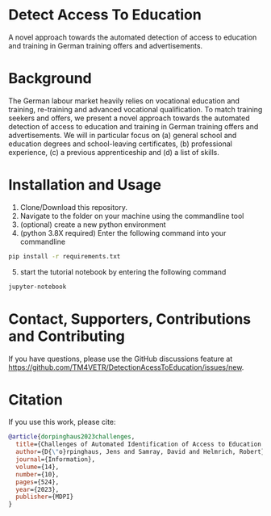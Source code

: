 # Detect Access To Education 
A novel approach towards the automated detection of access to education and training in German training offers and advertisements.

# Background

The German labour market heavily relies on vocational education and training, re-training and advanced vocational qualification. To match training seekers and offers, we present a novel approach towards the automated detection of access to education and training in German training offers and advertisements. We will in particular focus on (a) general school and education degrees and school-leaving certificates, (b) professional experience, (c) a previous apprenticeship and (d) a list of skills.

# Installation and Usage

1) Clone/Download this repository.
2) Navigate to the folder on your machine using the commandline tool
3) (optional) create a new python environment
4) (python 3.8X required) Enter the following command into your commandline

```bash
pip install -r requirements.txt
```

5) start the tutorial notebook by entering the following command

```bash
jupyter-notebook
```

# Contact, Supporters, Contributions and Contributing

If you have questions, please use the GitHub discussions feature at
https://github.com/TM4VETR/DetectionAcessToEducation/issues/new.


# Citation

If you use this work, please cite:


```bibtex
@article{dorpinghaus2023challenges,
  title={Challenges of Automated Identification of Access to Education and Training in Germany},
  author={D{\"o}rpinghaus, Jens and Samray, David and Helmrich, Robert},
  journal={Information},
  volume={14},
  number={10},
  pages={524},
  year={2023},
  publisher={MDPI}
}
```
